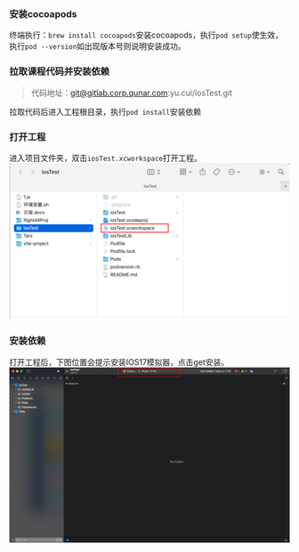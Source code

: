 ### 安装cocoapods
终端执行：`brew install cocoapods`安装cocoapods，执行`pod setup`使生效，执行`pod --version`如出现版本号则说明安装成功。
### 拉取课程代码并安装依赖
> 代码地址：git@gitlab.corp.qunar.com:yu.cui/iosTest.git

拉取代码后进入工程根目录，执行`pod install`安装依赖
### 打开工程
进入项目文件夹，双击`iosTest.xcworkspace`打开工程。<br />![image.png](../../images/ed421d956f8a7d407d85a6fa44fe1e46.png)
### 安装依赖
打开工程后，下图位置会提示安装IOS17模拟器，点击get安装。<br />![image.png](../../images/7f4bf6fe926511938cdf76fa7deafc53.png)
